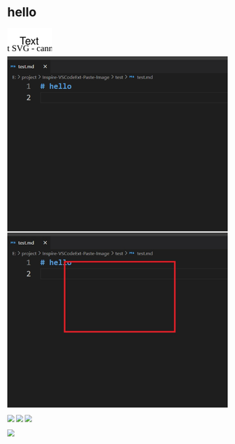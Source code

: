 # hello

![](assets/2023-09-21-12-10-47.drawio.svg)
![Alt text](assets/2023-09-21-11-25-32.png)
![](assets/test.jpg)

![](HW-01-01.drawio.svg)
![](HW-01-02.drawio.svg)
![](hello/world.png)

![](assets/2024-03-12-00-40-17.png)
